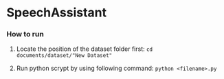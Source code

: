 # SpeechAssistant

### How to run

1. Locate the position of the dataset folder first: `cd documents/dataset/"New Dataset"` 

2. Run python scrypt by using following command: `python <filename>.py`



